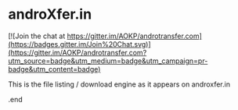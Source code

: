 androXfer.in
============

[![Join the chat at https://gitter.im/AOKP/androtransfer.com](https://badges.gitter.im/Join%20Chat.svg)](https://gitter.im/AOKP/androtransfer.com?utm_source=badge&utm_medium=badge&utm_campaign=pr-badge&utm_content=badge)

This is the file listing / download engine as it appears on androxfer.in

.end
